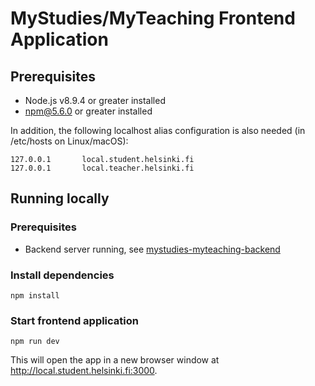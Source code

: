 # MyStudies/MyTeaching Frontend Application

## Prerequisites
 - Node.js v8.9.4 or greater installed
 - npm@5.6.0 or greater installed

In addition, the following localhost alias configuration is also needed (in /etc/hosts on Linux/macOS):

```
127.0.0.1       local.student.helsinki.fi
127.0.0.1       local.teacher.helsinki.fi
```

## Running locally

### Prerequisites
 - Backend server running, see [mystudies-myteaching-backend](https://github.com/UH-StudentServices/mystudies-myteaching-backend)

### Install dependencies

`npm install`

### Start frontend application

`npm run dev`

This will open the app in a new browser window at http://local.student.helsinki.fi:3000.
